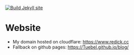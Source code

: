 [![Build Jekyll site](https://github.com/Tuebel/blog/actions/workflows/jekyll.yaml/badge.svg)](https://github.com/Tuebel/blog/actions/workflows/jekyll.yaml)

# Website
- My domain hosted on cloudflare: https://www.redick.cc
- Fallback on github pages: https://Tuebel.github.io/blog/
